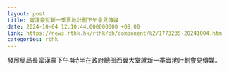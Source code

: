 ```yaml
---
layout: post
title: 甯漢豪就新一季賣地計劃下午會見傳媒
date: 2024-10-04 12:10:44.000000000 +08:00
link: https://news.rthk.hk/rthk/ch/component/k2/1773235-20241004.htm
categories: rthk
---
```


發展局局長甯漢豪下午4時半在政府總部西翼大堂就新一季賣地計劃會見傳媒。
